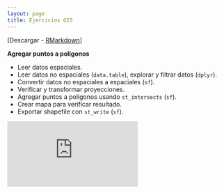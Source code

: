 ```yaml
---
layout: page
title: Ejercicios GIS
---
```


[Descargar - [RMarkdown](https://github.com/ifarah/t/blob/main/Rmd/ejercicios/ejercicio_GIS.Rmd)]

**Agregar puntos a polígonos**  

* Leer datos espaciales. 
* Leer datos no espaciales (`data.table`), explorar y filtrar datos (`dplyr`).
* Convertir datos no espaciales a espaciales (`sf`).
* Verificar y transformar proyecciones.
* Agregar puntos a polígonos usando `st_intersects` (`sf`).
* Crear mapa para verificar resultado.
* Exportar shapefile con `st_write` (`sf`).

<embed src="https://github.com/ifarah/t/blob/main/ejercicio_GIS.pdf" type="application/pdf">

